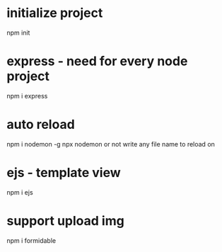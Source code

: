 
# initialize project
npm init

# express - need for every node project
npm i express

# auto reload
npm i nodemon -g
npx nodemon <file name to reload> or not write any file name to reload on

# ejs - template view
npm i ejs

# support upload img
npm i formidable